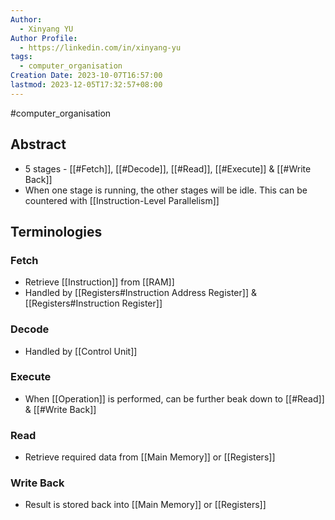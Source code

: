 ```yaml
---
Author:
  - Xinyang YU
Author Profile:
  - https://linkedin.com/in/xinyang-yu
tags:
  - computer_organisation
Creation Date: 2023-10-07T16:57:00
lastmod: 2023-12-05T17:32:57+08:00
---
```

#computer_organisation 
## Abstract
- 5 stages - [[#Fetch]], [[#Decode]], [[#Read]], [[#Execute]] & [[#Write Back]]
- When one stage is running, the other stages will be idle. This can be countered with [[Instruction-Level Parallelism]]



## Terminologies
### Fetch
- Retrieve [[Instruction]] from [[RAM]] 
- Handled by [[Registers#Instruction Address Register]] & [[Registers#Instruction Register]]
### Decode
- Handled by [[Control Unit]]
### Execute
- When [[Operation]] is performed, can be further beak down to [[#Read]] & [[#Write Back]]
### Read
- Retrieve required data from [[Main Memory]] or [[Registers]]
### Write Back
- Result is stored back into [[Main Memory]] or [[Registers]] 

